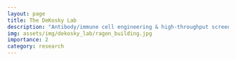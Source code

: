 ```yaml
---
layout: page
title: The DeKosky Lab
description: "Antibody/immune cell engineering & high-throughput screening of repertoires using novel single-cell microfluidics technology."
img: assets/img/dekosky_lab/ragon_building.jpg
importance: 2
category: research
---
```

